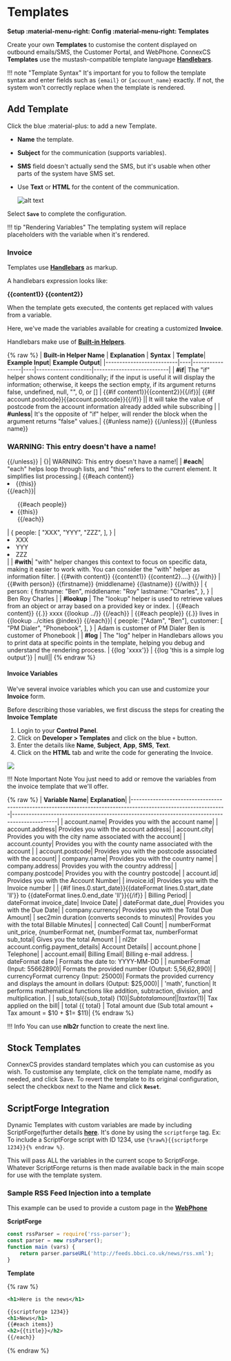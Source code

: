 # Templates

**Setup :material-menu-right: Config :material-menu-right: Templates**

Create your own **Templates** to customise the content displayed on outbound emails/SMS, the Customer Portal, and WebPhone. ConnexCS **Templates** use the mustash-compatible template language [**Handlebars**](https://handlebarsjs.com/guide/).

!!! note "Template Syntax"
    It's important for you to follow the template syntax and enter fields such as `{email}` or `{account_name}` exactly. If not, the system won't  correctly replace when the template is rendered.

## Add Template

Click the blue :material-plus: to add a new Template.

+ **Name** the template.
+ **Subject** for the communication (supports variables).
+ **SMS** field doesn't actually send the SMS, but it's usable when other parts of the system have SMS set.
+ Use **Text** or **HTML** for the content of the communication.

    ![alt text][addtemp]

 Select **`Save`** to complete the configuration.

!!! tip "Rendering Variables"
    The templating system will replace placeholders with the variable when it's rendered.

### Invoice

Templates use [**Handlebars**](https://handlebarsjs.com/guide/#what-is-handlebars) as markup.

A handlebars expression looks like: **<p>{{content1}} {{content2}}</p>**

When the template gets executed, the contents get replaced with values from a variable.

Here, we've made the variables available for creating a customized **Invoice**.

Handlebars make use of [**Built-in Helpers**](https://handlebarsjs.com/guide/builtin-helpers.html).

{% raw %}
| **Built-in Helper Name** | **Explanation** | **Syntax** | **Template**| **Example Input**| **Example Output**|
|--------------------------|----|----------------|----|--------------------|---------------------------|
| **#if**| The "if" helper shows content conditionally; if the input is useful it will display the information; otherwise, it keeps the section empty, if its argument returns false, undefined, null, "", 0, or [] | {{#if content1}}{{content2}}{{/if}}| {{#if account.postcode}}{{account.postcode}}{{/if}} || It will take the value of postcode from the account information already added while subscribing |
| **#unless**| It's the opposite of "if" helper, will render the block when the argument returns "false" values.| {{#unless name}} {{/unless}}| {{#unless name}} <h3 class="warning">WARNING: This entry doesn't have a name!</h3> {{/unless}} | {}| WARNING: This entry doesn't have a name!|
| **#each**| "each" helps loop through lists, and "this" refers to the current element. It simplifies list processing.| {{#each content}}     <li>{{this}}</li>   {{/each}}| <ul class="people_list">   {{#each people}}     <li>{{this}}</li>   {{/each}} </ul>| {   people: [     "XXX",     "YYY",     "ZZZ",   ], } |<li>XXX</li>     <li>YYY</li>     <li>ZZZ</li> |
| **#with**| "with" helper changes this context to focus on specific data, making it easier to work with. You can consider the "with" helper as information filter. | {{#with content}} {{content1}} {{content2}....} {{/with}} | {{#with person}} {{firstname}} {middlename} {{lastname}} {{/with}} | {   person: {     firstname: "Ben",     middlename: "Roy"     lastname: "Charles",   }, } | Ben Roy Charles |
| **#lookup** | The "lookup" helper is used to retrieve values from an object or array based on a provided key or index. | {{#each content}}    {{.}} xxxx {{lookup ../}} {{/each}}  | {{#each people}}    {{.}} lives in {{lookup ../cities @index}} {{/each}}| {    people: ["Adam", "Ben"],   customer: [     "PM Dialer",     "Phonebook",   ], } | Adam is customer of PM Dialer Ben is customer of Phonebook |
| **#log** | The "log" helper in Handlebars allows you to print data at specific points in the template, helping you debug and understand the rendering process. | {{log 'xxxx'}} | {{log 'this is a simple log output'}} | null||
{% endraw %}

#### Invoice Variables

We've several invoice variables which you can use and customize your **Invoice** form.

Before describing those variables, we first discuss the steps for creating the **Invoice Template**

1. Login to your **Control Panel**.
2. Click on **Developer > Templates** and click on the blue `+` button.
3. Enter the details like **Name**, **Subject**, **App**, **SMS**, **Text**.
4. Click on the **HTML** tab and write the code for generating the Invoice.

<img src= "/developers/img/invoice1.png">

!!! Note Important Note
     You just need to add or remove the variables from the invoice template that we'll offer.

{% raw %}
| **Variable Name**| **Explanation**|
|----------------------------------------------------------------------------------------------------------------|----------------------------------------------------------------------------------------------|
| account.name| Provides you with the account name|
| account.address| Provides you with the account address|
| account.city| Provides you with the city name associated with the account|
| account.county| Provides you with the county name associated with the account |
| account.postcode| Provides you with the postcode associated with the account|
| company.name| Provides you with the country name|
| company.address| Provides you with the country address|
| company.postcode| Provides you with the country postcode|
| account.id| Provides you with the Account Number|
| invoice.id| Provides you with the Invoice number  |
| {#if lines.0.start_date}}{{dateFormat lines.0.start_date 'll'}} to {{dateFormat lines.0.end_date 'll'}}{{/if}} | Billing Period|
| dateFormat invoice_date| Invoice Date|
| dateFormat date_due| Provides you with the Due Date|
| company.currency| Provides you with the Total Due Amount|
| sec2min duration (converts seconds to minutes)| Provides you with the total Billable Minutes|
| connected| Call Count|
| numberFormat unit_price, {numberFormat net, {numberFormat tax, numberFormat sub_total| Gives you the total Amount |
| nl2br account.config.payment_details| Account Details|
| account.phone | Telephone|
| account.email| Billing Email| Billing e-mail address.
| dateFormat date | Formats the date to: YYYY-MM-DD |
| numberFormat (Input: 55662890)| Formats the provided number (Output: 5,56,62,890)|
| currencyFormat currency (Input: 25000)| Formats the provided currency and displays the amount in dollars (Output: $25,000)|
| 'math', function| It performs mathematical functions like addition, subtraction, division, and multiplication. |
| sub_total{{sub_total} ($10)| Sub total amount|
| tax {{ tax}} ($1)| Tax applied on the bill|
| total {{ total} | Total amount due (Sub total amount + Tax amount = $10 + $1= $11)|
{% endraw %}

!!! Info 
    You can use **nlb2r** function to create the next line.

## Stock Templates

ConnexCS provides standard templates which you can customise as you wish. To customise any template, click on the template name, modify as needed, and click Save. To revert the template to its original configuration, select the checkbox next to the Name and click **`Reset`**.

## ScriptForge Integration

Dynamic Templates with custom variables are made by including ScriptForge(further details [**here**](https://docs.connexcs.com/developers/scriptforge/). It's done by using the `scriptforge` tag. Ex: To include a ScriptForge script with ID 1234, use `{%raw%}{{scriptforge 1234}}{% endraw %}`.

This will pass ALL the variables in the current scope to ScriptForge. Whatever ScriptForge returns is then made available back in the main scope for use with the template system.
  
### Sample RSS Feed Injection into a template

This example can be used to provide a custom page in the [**WebPhone**](https://docs.connexcs.com/webphone/)

**ScriptForge**

```javascript linenums="1"
const rssParser = require('rss-parser');
const parser = new rssParser();
function main (vars) {
	return parser.parseURL('http://feeds.bbci.co.uk/news/rss.xml');
}
```

**Template**

{% raw %}
```xml
<h1>Here is the news</h1>

{{scriptforge 1234}}
<h1>News</h1>
{{#each items}}
<h2>{{title}}</h2>
{{/each}}
```
{% endraw %}

[addtemp]: /setup/img/addtemplate.png "Add Temp"
